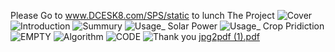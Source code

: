 


Please Go to
www.DCESK8.com/SPS/static
to lunch The Project
![Cover](https://user-images.githubusercontent.com/31864701/161197390-da37cfb1-a6ec-4199-ad15-7d7e5511dfb7.png)
![Introduction](https://user-images.githubusercontent.com/31864701/161197404-618173ea-791a-483e-a23c-65863c48d6ad.png)
![Summury](https://user-images.githubusercontent.com/31864701/161197410-562ba606-7a23-4652-9ff1-38aae4a8f956.png)
![Usage_ Solar Power](https://user-images.githubusercontent.com/31864701/161197377-f478d603-2c0a-45cc-b0b8-3de8e4350116.png)
![Usage_ Crop Pridiction](https://user-images.githubusercontent.com/31864701/161197371-790414a1-3f4e-4c9f-8f25-a585707676e8.png)
![EMPTY](https://user-images.githubusercontent.com/31864701/161197401-20c72697-40d3-435e-87a1-8232afae7eab.png)
![Algorithm](https://user-images.githubusercontent.com/31864701/161197383-7b4c0e37-1cdf-49f3-9def-a6d3f611da8a.png)
![CODE](https://user-images.githubusercontent.com/31864701/161197387-82653055-b389-4007-b6cd-0d13c2b61f0f.png)
![Thank you](https://user-images.githubusercontent.com/31864701/161197414-96064ec6-13ac-47a1-a816-f6a2f4b82f4b.png)
[jpg2pdf (1).pdf](https://github.com/TheRealTeamJon/SGA-Visionary-Submisson/files/8394791/jpg2pdf.1.pdf)

